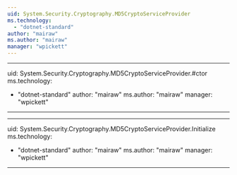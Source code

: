 ```yaml
---
uid: System.Security.Cryptography.MD5CryptoServiceProvider
ms.technology: 
  - "dotnet-standard"
author: "mairaw"
ms.author: "mairaw"
manager: "wpickett"
---
```


---
uid: System.Security.Cryptography.MD5CryptoServiceProvider.#ctor
ms.technology: 
  - "dotnet-standard"
author: "mairaw"
ms.author: "mairaw"
manager: "wpickett"
---

---
uid: System.Security.Cryptography.MD5CryptoServiceProvider.Initialize
ms.technology: 
  - "dotnet-standard"
author: "mairaw"
ms.author: "mairaw"
manager: "wpickett"
---
